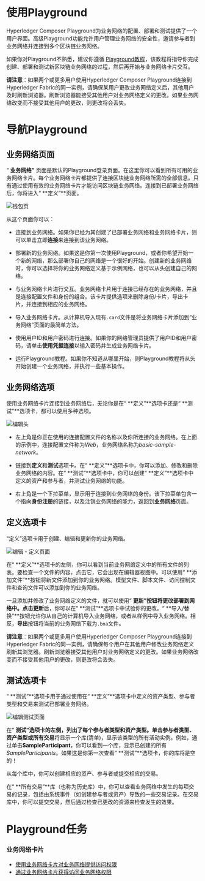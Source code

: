 # 使用Playground

Hyperledger Composer Playground为业务网络的配置、部署和测试提供了一个用户界面。高级Playground功能允许用户管理业务网络的安全性，邀请参与者到业务网络并连接到多个区块链业务网络。

如果你对Playground不熟悉，建议你遵循 [Playground教程](tutorials_playground-tutorial.md)，该教程将指导你完成创建、部署和测试新区块链业务网络的过程，然后再开始与业务网络卡片交互。

**请注意**：如果两个或更多用户使用Hyperledger Composer Playground连接到Hyperledger Fabric的同一实例，请确保某用户更改业务网络定义后，其他用户及时刷新浏览器。刷新浏览器能接受其他用户对业务网络定义的更改。如果业务网络改变而不接受其他用户的更改，则更改将会丢失。

# 导航Playground

## 业务网络页面

“ **业务网络”** 页面是默认的Playground登录页面。在这里你可以看到所有可用的业务网络卡片。每个业务网络卡片都提供了连接区块链业务网络所需的全部信息。只有通过使用有效的业务网络卡片才能访问区块链业务网络。连接到已部署业务网络后，你将进入“ **定义”**页面。

![钱包页](https://hyperledger.github.io/composer/playground/images/wallet-page.png)

从这个页面你可以：

- 连接到业务网络。如果你已经为其创建了已部署业务网络和业务网络卡片，则可以单击立即**连接**来连接到该业务网络。

- 部署新的业务网络。如果这是你第一次使用Playground，或者你希望开始一个新的网络，那么部署你自己的网络是一个很好的开始。创建新的业务网络时，你可以选择将你的业务网络定义基于示例网络，也可以从头创建自己的网络。

- 与业务网络卡片进行交互。业务网络卡片用于连接已经存在的业务网络，并且是连接配置文件和身份的组合。该卡片提供选项来删除身份/卡片，导出卡片，并连接到相应的业务网络。

- 导入业务网络卡片。从计算机导入现有`.card`文件是将业务网络卡片添加到“业务网络”页面的最简单方法。

- 使用用户ID和用户密码进行连接。如果你的网络管理员提供了用户ID和用户密码，请单击**使用凭据连接**以输入密码并生成业务网络卡片。

- 运行Playground教程。如果你不知道从哪里开始，则Playground教程将从头开始创建一个业务网络，并执行一些基本操作。

## 业务网络选项

使用业务网络卡片连接到业务网络后，无论你是在“ **定义”**选项卡还是“ **测试”**选项卡，都可以使用多种选项。

![编辑头](https://hyperledger.github.io/composer/playground/images/editor-header.png)

- 左上角是你正在使用的连接配置文件的名称以及你所连接的业务网络。在上面的示例中，连接配置文件称为*Web*，业务网络名称为*basic-sample-network*。

- 链接到**定义**和**测试**选项卡。在“ **定义”**选项卡中，你可以添加、修改和删除业务网络的内容。在“ **测试”**选项卡中，你可以创建“ **定义”**选项卡中定义的资产和参与者，并测试业务网络的功能。

- 右上角是一个下拉菜单，显示用于连接到业务网络的身份。该下拉菜单包含一个指向**身份注册**的链接，以及注销业务网络的能力，返回到**业务网络**页面。

## 定义选项卡

“定义”选项卡用于创建、编辑和更新你的业务网络。

![编辑 - 定义页面](https://hyperledger.github.io/composer/playground/images/editor-define.png)

在“ **定义”**选项卡的左侧，你可以看到当前业务网络定义中的所有文件的列表。要检查一个文件的内容，点击它，它会出现在编辑器视图中。可以使用“ **添加文件”**按钮将新文件添加到你的业务网络。模型文件、脚本文件、访问控制文件和查询文件可以添加到你的业务网络。

一旦添加并修改了业务网络定义的文件，就可以使用“ **更新”**按钮将更改部署到网络中。点击**更新**后，你可以在“ **测试”**选项卡中试验你的更改。“ **导入/替换”**按钮允许你从自己的计算机导入业务网络，或者从样例中导入业务网络。相反，**导出**按钮将当前的业务网络下载为`.bna`文件。

**请注意**：如果两个或更多用户使用Hyperledger Composer Playground连接到Hyperledger Fabric的同一实例，请确保每个用户在其他用户修改业务网络定义刷新其浏览器。刷新浏览器接受其他用户对业务网络定义的更改。如果业务网络改变而不接受其他用户的更改，则更改将会丢失。

## 测试选项卡

“ **测试”**选项卡用于通过使用在“ **定义”**选项卡中定义的资产类型、参与者类型和交易来测试已部署业务网络。

![编辑测试页面](https://hyperledger.github.io/composer/playground/images/editor-test.png)

在“ **测试”**选项卡的左侧，列出了每个参与者类型和资产类型。单击参与者类型、资产类型或**所有交易**将显示一个库(清单)，显示该类型的所有活动实例。例如，通过单击**SampleParticipant**，你可以看到一个库，显示已创建的所有*SampleParticipants*。如果这是你第一次查看“ **测试”**选项卡，你的库将是空的！

从每个库中，你可以创建相应的资产、参与者或提交相应的交易。

在“ **所有交易”**库（也称为历史库）中，你可以查看业务网络中发生的每项交易的记录，包括由系统事件（如创建参与者或资产）导致的一些交易记录。在交易库中，你可以提交交易，然后通过检查已更改的资源来检查发生的效果。

# Playground任务

### 业务网络卡片

- [使用业务网络卡片对业务网络提供访问权限](playground_id-cards-playground.md#使用业务网络卡片对业务网络提供访问权限)
- [通过业务网络卡片获得访问业务网络权限](playground_id-cards-playground.md#获得业务网络的访问权限)
